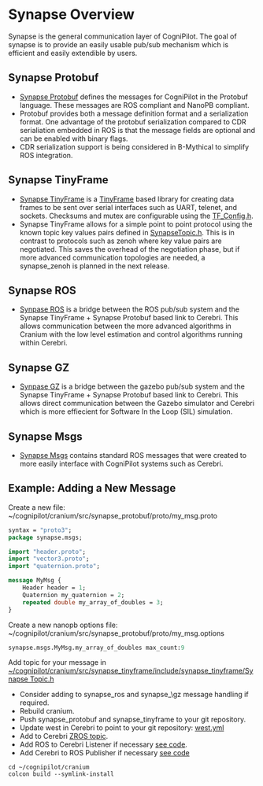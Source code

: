 # Synapse Overview

Synapse is the general communication layer of CogniPilot. The goal of synapse is to provide an easily usable pub/sub mechanism which is efficient and easily extendible by users.

## Synapse Protobuf

* [Synapse Protobuf](https://github.com/CogniPilot/synapse_protobuf) defines the messages for CogniPilot in the Protobuf language. These messages are ROS compliant and NanoPB compliant.
* Protobuf provides both a message definition format and a serialization format. One advantage of the protobuf serialization compared to CDR serialiation embedded in ROS is that the message fields are optional and can be enabled with binary flags.
* CDR serialization support is being considered in B-Mythical to simplify ROS integration.

## Synapse TinyFrame

* [Synapse TinyFrame](https://github.com/MightyPork/TinyFrame) is a [TinyFrame](https://github.com/MightyPork/TinyFrame) based library for creating data frames to be sent over serial interfaces such as UART, telenet, and sockets. Checksums and mutex are configurable using the [TF\_Config.h](https://github.com/CogniPilot/synapse_tinyframe/blob/672c6d30d5e8cc24f720edd3b915889dc0bc5fab/include/synapse_tinyframe/TF_Config.h).
* Synapse TinyFrame allows for a simple point to point protocol using the known topic key values pairs defined in [SynapseTopic.h](https://github.com/CogniPilot/synapse_tinyframe/blob/672c6d30d5e8cc24f720edd3b915889dc0bc5fab/include/synapse_tinyframe/SynapseTopics.h). This is in contrast to protocols such as zenoh where key value pairs are negotiated. This saves the overhead of the negotiation phase, but if more advanced communication topologies are needed, a synapse\_zenoh is planned in the next release.

## Synapse ROS

* [Synpase ROS](https://github.com/CogniPilot/synapse_ros) is a bridge between the ROS pub/sub system and the Synapse TinyFrame + Synapse Protobuf based link to Cerebri. This allows communication between the more advanced algorithms in Cranium with the low level estimation and control algorithms running within Cerebri.

## Synapse GZ

* [Synpase GZ](https://github.com/CogniPilot/synapse_gz) is a bridge between the gazebo pub/sub system and the Synapse TinyFrame + Synapse Protobuf based link to Cerebri. This allows direct communication between the Gazebo simulator and Cerebri which is more effiecient for Software In the Loop (SIL) simulation.

## Synapse Msgs

* [Synapse Msgs](https://github.com/CogniPilot/synapse_msgs) contains standard ROS messages that were created to more easily interface with CogniPilot systems such as Cerebri.

## Example: Adding a New Message

Create a new file: ~/cognipilot/cranium/src/synapse\_protobuf/proto/my\_msg.proto
```proto
syntax = "proto3";
package synapse.msgs;

import "header.proto";
import "vector3.proto";
import "quaternion.proto";

message MyMsg {
	Header header = 1;
	Quaternion my_quaternion = 2;
	repeated double my_array_of_doubles = 3;
}
```

Create a new nanopb options file: ~/cognipilot/cranium/src/synapse\_protobuf/proto/my\_msg.options
```proto
synapse.msgs.MyMsg.my_array_of_doubles max_count:9
```

Add topic for your message in [~/cognipilot/cranium/src/synapse\_tinyframe/include/synapse\_tinyframe/Synapse Topic.h](https://github.com/CogniPilot/synapse_tinyframe/blob/672c6d30d5e8cc24f720edd3b915889dc0bc5fab/include/synapse_tinyframe/SynapseTopics.h)

* Consider adding to synapse\_ros and synapse_\gz message handling if required.
* Rebuild cranium.
* Push synapse\_protobuf and synapse\_tinyframe to your git repository.
* Update west in Cerebri to point to your git repository: [west.yml](https://github.com/CogniPilot/cerebri/blob/25497bf9960c6ca74e98c1709d34c756ac4395a9/west.yml#L32)
* Add to Cerebri [ZROS topic](https://github.com/CogniPilot/cerebri/blob/25497bf9960c6ca74e98c1709d34c756ac4395a9/lib/synapse/topic/src/synapse_topic_list.c#L110).
* Add ROS to Cerebri Listener if necessary [see code](https://github.com/CogniPilot/cerebri/blob/25497bf9960c6ca74e98c1709d34c756ac4395a9/lib/synapse/ethernet/synapse_ethernet.c#L159). 
* Add Cerebri to ROS Publisher if necessary [see code](https://github.com/CogniPilot/cerebri/blob/25497bf9960c6ca74e98c1709d34c756ac4395a9/lib/synapse/ethernet/synapse_ethernet.c#L306)

```
cd ~/cognipilot/cranium
colcon build --symlink-install
```


